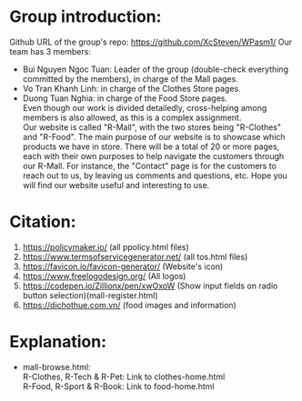 # Group introduction:
Github URL of the group's repo: https://github.com/XcSteven/WPasm1/
Our team has 3 members:
- Bui Nguyen Ngoc Tuan: Leader of the group (double-check everything committed by the members), in charge of the Mall pages.
- Vo Tran Khanh Linh: in charge of the Clothes Store pages.
- Duong Tuan Nghia: in charge of the Food Store pages. </br>
Even though our work is divided detailedly, cross-helping among members is also allowed, as this is a complex assignment. </br>
Our website is called "R-Mall", with the two stores being "R-Clothes" and "R-Food". The main purpose of our website is to showcase which products we have in store. There will be a total of 20 or more pages, each with their own purposes to help navigate the customers through our R-Mall. For instance, the "Contact" page is for the customers to reach out to us, by leaving us comments and questions, etc. Hope you will find our website useful and interesting to use.
# Citation:
1. https://policymaker.io/ (all ppolicy.html files)
2. https://www.termsofservicegenerator.net/ (all tos.html files)
3. https://favicon.io/favicon-generator/ (Website's icon)
4. https://www.freelogodesign.org/ (All logos)
5. https://codepen.io/Zillionx/pen/xwOxoW (Show input fields on radio button selection)(mall-register.html)
6. https://dichothue.com.vn/ (food images and information)
# Explanation:
- mall-browse.html: </br>
  R-Clothes, R-Tech & R-Pet: Link to clothes-home.html </br>
  R-Food, R-Sport & R-Book: Link to food-home.html
